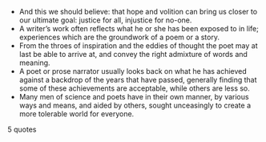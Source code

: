  - And this we should believe: that hope and volition can bring us closer to our ultimate goal: justice for all, injustice for no-one.
 - A writer’s work often reflects what he or she has been exposed to in life; experiences which are the groundwork of a poem or a story.
 - From the throes of inspiration and the eddies of thought the poet may at last be able to arrive at, and convey the right admixture of words and meaning.
 - A poet or prose narrator usually looks back on what he has achieved against a backdrop of the years that have passed, generally finding that some of these achievements are acceptable, while others are less so.
 - Many men of science and poets have in their own manner, by various ways and means, and aided by others, sought unceasingly to create a more tolerable world for everyone.

5 quotes